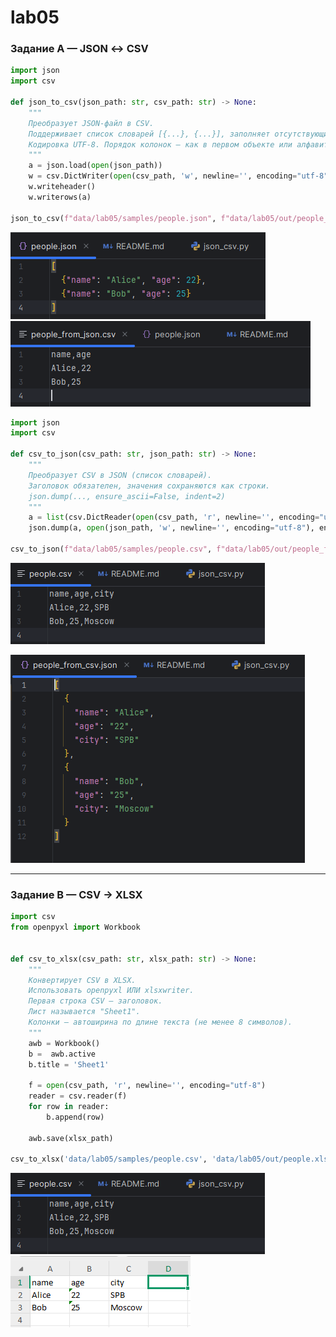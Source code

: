 #  lab05

### Задание A — JSON ↔ CSV

```py
import json
import csv

def json_to_csv(json_path: str, csv_path: str) -> None:
    """
    Преобразует JSON-файл в CSV.
    Поддерживает список словарей [{...}, {...}], заполняет отсутствующие поля пустыми строками.
    Кодировка UTF-8. Порядок колонок — как в первом объекте или алфавитный (указать в README).
    """
    a = json.load(open(json_path))
    w = csv.DictWriter(open(csv_path, 'w', newline='', encoding="utf-8"), fieldnames=a[0].keys())
    w.writeheader()
    w.writerows(a)

json_to_csv(f"data/lab05/samples/people.json", f"data/lab05/out/people_from_json.csv")
```

![Код и демонстрация работы](/images/lab05/imgA_01.png)
![Код и демонстрация работы](/images/lab05/imgA_02.png)

```py
import json
import csv

def csv_to_json(csv_path: str, json_path: str) -> None:
    """
    Преобразует CSV в JSON (список словарей).
    Заголовок обязателен, значения сохраняются как строки.
    json.dump(..., ensure_ascii=False, indent=2)
    """
    a = list(csv.DictReader(open(csv_path, 'r', newline='', encoding="utf-8")))
    json.dump(a, open(json_path, 'w', newline='', encoding="utf-8"), ensure_ascii=False, indent=2)

csv_to_json(f"data/lab05/samples/people.csv", f"data/lab05/out/people_from_csv.json")
```

![Код и демонстрация работы](/images/lab05/imgA_03.png)

![Код и демонстрация работы](/images/lab05/imgA_04.png)

---

### Задание B — CSV → XLSX

```py
import csv
from openpyxl import Workbook


def csv_to_xlsx(csv_path: str, xlsx_path: str) -> None:
    """
    Конвертирует CSV в XLSX.
    Использовать openpyxl ИЛИ xlsxwriter.
    Первая строка CSV — заголовок.
    Лист называется "Sheet1".
    Колонки — автоширина по длине текста (не менее 8 символов).
    """
    awb = Workbook()
    b =  awb.active
    b.title = 'Sheet1'

    f = open(csv_path, 'r', newline='', encoding="utf-8")
    reader = csv.reader(f)
    for row in reader:
        b.append(row)

    awb.save(xlsx_path)

csv_to_xlsx('data/lab05/samples/people.csv', 'data/lab05/out/people.xlsx')
```

![Код и демонстрация работы](/images/lab05/imgA_03.png)
![Код и демонстрация работы](/images/lab05/imgB_01.png)


